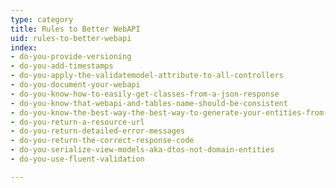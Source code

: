 ```yaml
---
type: category
title: Rules to Better WebAPI
uid: rules-to-better-webapi
index:
- do-you-provide-versioning
- do-you-add-timestamps
- do-you-apply-the-validatemodel-attribute-to-all-controllers
- do-you-document-your-webapi
- do-you-know-how-to-easily-get-classes-from-a-json-response
- do-you-know-that-webapi-and-tables-name-should-be-consistent
- do-you-know-the-best-way-the-best-way-to-generate-your-entities-from-swagger
- do-you-return-a-resource-url
- do-you-return-detailed-error-messages
- do-you-return-the-correct-response-code
- do-you-serialize-view-models-aka-dtos-not-domain-entities
- do-you-use-fluent-validation

---
```




